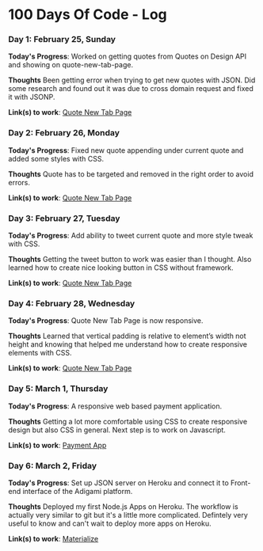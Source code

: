 # 100 Days Of Code - Log

### Day 1: February 25, Sunday

**Today's Progress**: Worked on getting quotes from Quotes on Design API and showing on quote-new-tab-page.

**Thoughts** Been getting error when trying to get new quotes with JSON. Did some research and found out it was due to cross domain request and fixed it with JSONP.

**Link(s) to work**: [Quote New Tab Page](https://github.com/kelvinman/quote-new-tab-page)

### Day 2: February 26, Monday

**Today's Progress**: Fixed new quote appending under current quote and added some styles with CSS.

**Thoughts** Quote has to be targeted and removed in the right order to avoid errors.

**Link(s) to work**: [Quote New Tab Page](https://github.com/kelvinman/quote-new-tab-page)

### Day 3: February 27, Tuesday

**Today's Progress**: Add ability to tweet current quote and more style tweak with CSS.

**Thoughts** Getting the tweet button to work was easier than I thought. Also learned how to create nice looking button in CSS without framework.

**Link(s) to work**: [Quote New Tab Page](https://github.com/kelvinman/quote-new-tab-page)

### Day 4: February 28, Wednesday

**Today's Progress**: Quote New Tab Page is now responsive.

**Thoughts** Learned that vertical padding is relative to element’s width not height and knowing that helped me understand how to create responsive elements with CSS.

**Link(s) to work**: [Quote New Tab Page](https://github.com/kelvinman/quote-new-tab-page)

### Day 5: March 1, Thursday

**Today's Progress**: A responsive web based payment application.

**Thoughts** Getting a lot more comfortable using CSS to create responsive design but also CSS in general. Next step is to work on Javascript.

**Link(s) to work**: [Payment App](https://kelvinman.github.io/payment-app/)

### Day 6: March 2, Friday

**Today's Progress**: Set up JSON server on Heroku and connect it to Front-end interface of the Adigami platform.

**Thoughts** Deployed my first Node.js Apps on Heroku. The workflow is actually very similar to git but it's a little more complicated. Defintely very useful to know and can't wait to deploy more apps on Heroku.

**Link(s) to work**: [Materialize](https://kelvinman.github.io/Materialize/index.html)
